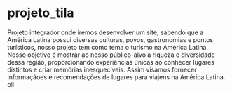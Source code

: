 # projeto_tila
Projeto integrador onde iremos desenvolver um site, sabendo que a América Latina possui diversas culturas, povos, gastronomias e
pontos turísticos, nosso projeto tem como tema o turismo na América Latina. Nosso
objetivo é mostrar ao nosso público-alvo a riqueza e diversidade dessa região,
proporcionando experiências únicas ao conhecer lugares distintos e criar memórias
inesquecíveis. Assim visamos fornecer informaçãoes e recomendações de lugares para viajens na América Latina.
oii